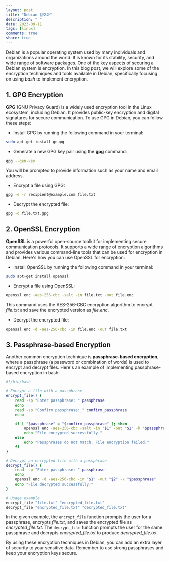 ```yaml
---
layout: post
title: "Debian 암호화"
description: " "
date: 2023-09-11
tags: [linux]
comments: true
share: true
---
```


Debian is a popular operating system used by many individuals and organizations around the world. It is known for its stability, security, and wide range of software packages. One of the key aspects of securing a Debian system is encryption. In this blog post, we will explore some of the encryption techniques and tools available in Debian, specifically focusing on using *bash* to implement encryption.

## 1. GPG Encryption

**GPG** (GNU Privacy Guard) is a widely used encryption tool in the Linux ecosystem, including Debian. It provides public-key encryption and digital signatures for secure communication. To use GPG in Debian, you can follow these steps:

- Install GPG by running the following command in your terminal:
```bash
sudo apt-get install gnupg
```

- Generate a new GPG key pair using the **gpg** command:
```bash
gpg --gen-key
```
You will be prompted to provide information such as your name and email address.

- Encrypt a file using GPG:
```bash
gpg -e -r recipient@example.com file.txt
```

- Decrypt the encrypted file:
```bash
gpg -d file.txt.gpg
```

## 2. OpenSSL Encryption

**OpenSSL** is a powerful open-source toolkit for implementing secure communication protocols. It supports a wide range of encryption algorithms and provides various command-line tools that can be used for encryption in Debian. Here's how you can use OpenSSL for encryption:

- Install OpenSSL by running the following command in your terminal:
```bash
sudo apt-get install openssl
```

- Encrypt a file using OpenSSL:
```bash
openssl enc -aes-256-cbc -salt -in file.txt -out file.enc
```
This command uses the AES-256-CBC encryption algorithm to encrypt *file.txt* and save the encrypted version as *file.enc*.

- Decrypt the encrypted file:
```bash
openssl enc -d -aes-256-cbc -in file.enc -out file.txt
```

## 3. Passphrase-based Encryption

Another common encryption technique is **passphrase-based encryption**, where a passphrase (a password or combination of words) is used to encrypt and decrypt files. Here's an example of implementing passphrase-based encryption in bash:

```bash
#!/bin/bash

# Encrypt a file with a passphrase
encrypt_file() {
    read -sp "Enter passphrase: " passphrase
    echo
    read -sp "Confirm passphrase: " confirm_passphrase
    echo

    if [ "$passphrase" = "$confirm_passphrase" ]; then
        openssl enc -aes-256-cbc -salt -in "$1" -out "$2" -k "$passphrase"
        echo "File encrypted successfully."
    else
        echo "Passphrases do not match. File encryption failed."
    fi
}

# Decrypt an encrypted file with a passphrase
decrypt_file() {
    read -sp "Enter passphrase: " passphrase
    echo
    openssl enc -d -aes-256-cbc -in "$1" -out "$2" -k "$passphrase"
    echo "File decrypted successfully."
}

# Usage example
encrypt_file "file.txt" "encrypted_file.txt"
decrypt_file "encrypted_file.txt" "decrypted_file.txt"
```

In the given example, the `encrypt_file` function prompts the user for a passphrase, encrypts *file.txt*, and saves the encrypted file as *encrypted_file.txt*. The `decrypt_file` function prompts the user for the same passphrase and decrypts *encrypted_file.txt* to produce *decrypted_file.txt*.

By using these encryption techniques in Debian, you can add an extra layer of security to your sensitive data. Remember to use strong passphrases and keep your encryption keys secure.